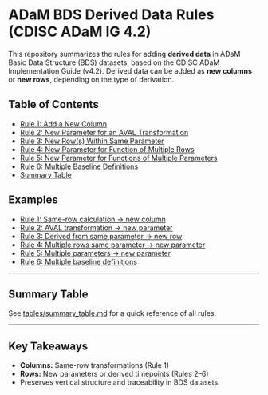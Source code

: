 # ADaM BDS Derived Data Rules (CDISC ADaM IG 4.2)

This repository summarizes the rules for adding **derived data** in ADaM Basic Data Structure (BDS) datasets, based on the CDISC ADaM Implementation Guide (v4.2). Derived data can be added as **new columns** or **new rows**, depending on the type of derivation.

## Table of Contents
- [Rule 1: Add a New Column](#rule-1-add-a-new-column)
- [Rule 2: New Parameter for an AVAL Transformation](#rule-2-new-parameter-for-an-aval-transformation)
- [Rule 3: New Row(s) Within Same Parameter](#rule-3-new-rows-within-same-parameter)
- [Rule 4: New Parameter for Function of Multiple Rows](#rule-4-new-parameter-for-function-of-multiple-rows)
- [Rule 5: New Parameter for Functions of Multiple Parameters](#rule-5-new-parameter-for-functions-of-multiple-parameters)
- [Rule 6: Multiple Baseline Definitions](#rule-6-multiple-baseline-definitions)
- [Summary Table](#summary-table)

## Examples

- [Rule 1: Same-row calculation → new column](examples/rule1_chg_column.sas)
- [Rule 2: AVAL transformation → new parameter](examples/rule2_log_param.sas)
- [Rule 3: Derived from same parameter → new row](examples/rule3_avg_row.sas)
- [Rule 4: Multiple rows same parameter → new parameter](examples/rule4_cumsum_param.sas)
- [Rule 5: Multiple parameters → new parameter](examples/rule5_ratio_param.sas)
- [Rule 6: Multiple baseline definitions](examples/rule6_multibaseline.sas)

---

## Summary Table

See [tables/summary_table.md](tables/summary_table.md) for a quick reference of all rules.

---

## Key Takeaways

- **Columns:** Same-row transformations (Rule 1)
- **Rows:** New parameters or derived timepoints (Rules 2–6)
- Preserves vertical structure and traceability in BDS datasets.